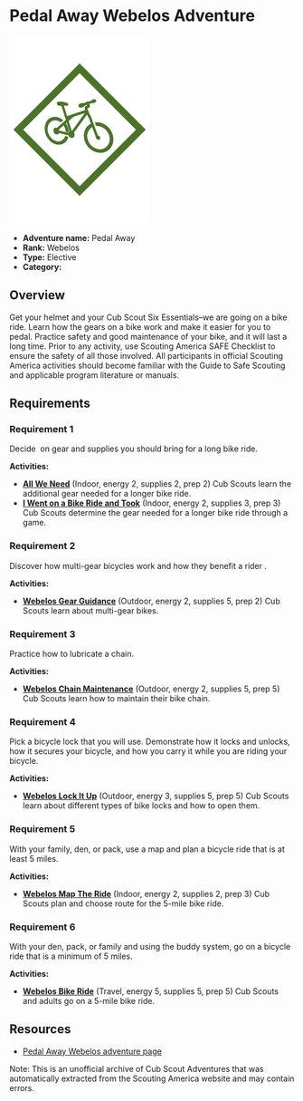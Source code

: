 # Pedal Away Webelos Adventure

![Pedal Away Webelos adventure belt loop](images/pedal-away.jpg)

- **Adventure name:** Pedal Away
- **Rank:** Webelos
- **Type:** Elective
- **Category:** 

## Overview

Get your helmet and your Cub Scout Six Essentials–we are going on a bike ride. Learn how the gears on a bike work and make it easier for you to pedal. Practice safety and good maintenance of your bike, and it will last a long time. Prior to any activity, use Scouting America SAFE Checklist to ensure the safety of all those involved. All participants in official Scouting America activities should become familiar with the Guide to Safe Scouting and applicable program literature or manuals.

## Requirements

### Requirement 1

Decide  on gear and supplies you should bring for a long bike ride.

**Activities:**

- **[All We Need](https://www.scouting.org/cub-scout-activities/all-we-need/)** (Indoor, energy 2, supplies 2, prep 2)
  Cub Scouts learn the additional gear needed for a longer bike ride.
- **[I Went on a Bike Ride and Took](https://www.scouting.org/cub-scout-activities/i-went-on-a-bike-ride-and-took/)** (Indoor, energy 2, supplies 3, prep 3)
  Cub Scouts determine the gear needed for a longer bike ride through a game.

### Requirement 2

Discover how multi-gear bicycles work and how they benefit a rider .

**Activities:**

- **[Webelos Gear Guidance](https://www.scouting.org/cub-scout-activities/webelos-gear-guidance/)** (Outdoor, energy 2, supplies 5, prep 2)
  Cub Scouts learn about multi-gear bikes.

### Requirement 3

Practice how to lubricate a chain.

**Activities:**

- **[Webelos Chain Maintenance](https://www.scouting.org/cub-scout-activities/webelos-chain-maintenance/)** (Outdoor, energy 2, supplies 5, prep 5)
  Cub Scouts learn how to maintain their bike chain.

### Requirement 4

Pick a bicycle lock that you will use. Demonstrate how it locks and unlocks, how it secures your bicycle, and how you carry it while you are riding your bicycle.

**Activities:**

- **[Webelos Lock It Up](https://www.scouting.org/cub-scout-activities/webelos-lock-it-up/)** (Outdoor, energy 3, supplies 5, prep 5)
  Cub Scouts learn about different types of bike locks and how to open them.

### Requirement 5

With your family, den, or pack, use a map and plan a bicycle ride that is at least 5 miles.

**Activities:**

- **[Webelos Map The Ride](https://www.scouting.org/cub-scout-activities/webelos-map-the-ride/)** (Indoor, energy 2, supplies 2, prep 3)
  Cub Scouts plan and choose route for the 5-mile bike ride.

### Requirement 6

With your den, pack, or family and using the buddy system, go on a bicycle ride that is a minimum of 5 miles.

**Activities:**

- **[Webelos Bike Ride](https://www.scouting.org/cub-scout-activities/webelos-bike-ride/)** (Travel, energy 5, supplies 5, prep 5)
  Cub Scouts and adults go on a 5-mile bike ride.


## Resources

- [Pedal Away Webelos adventure page](https://www.scouting.org/cub-scout-adventures/pedal-away/)

Note: This is an unofficial archive of Cub Scout Adventures that was automatically extracted from the Scouting America website and may contain errors.